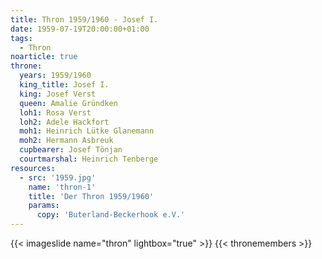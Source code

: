 ```yaml
---
title: Thron 1959/1960 - Josef I.
date: 1959-07-19T20:00:00+01:00
tags:
  - Thron
noarticle: true
throne:
  years: 1959/1960
  king_title: Josef I.
  king: Josef Verst
  queen: Amalie Gründken
  loh1: Rosa Verst
  loh2: Adele Hackfort
  moh1: Heinrich Lütke Glanemann
  moh2: Hermann Asbreuk
  cupbearer: Josef Tönjan
  courtmarshal: Heinrich Tenberge
resources:
  - src: '1959.jpg'
    name: 'thron-1'
    title: 'Der Thron 1959/1960'
    params:
      copy: 'Buterland-Beckerhook e.V.'
---
```

{{< imageslide name="thron" lightbox="true" >}}
{{< thronemembers >}}
